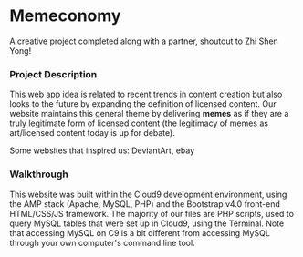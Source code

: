 # Memeconomy
A creative project completed along with a partner, shoutout to Zhi Shen Yong!

### Project Description
This web app idea is related to recent trends in content creation but also looks to the future by expanding the definition of licensed content. Our website maintains this general theme by delivering **memes** as if they are a truly legitimate 
form of licensed content (the legitimacy of memes as art/licensed content today is up for debate). 

Some websites that inspired us: DeviantArt, ebay

### Walkthrough

This website was built within the Cloud9 development environment, using the AMP stack (Apache, MySQL, PHP) and the Bootstrap v4.0 front-end HTML/CSS/JS framework. The majority of our files are PHP scripts, used to query MySQL tables that were set up in Cloud9, using the Terminal. Note that accessing MySQL on C9 is a bit different from accessing MySQL through your own computer's command line tool. 

